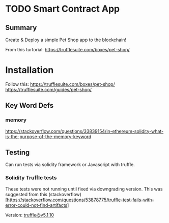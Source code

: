 # TODO Smart Contract App

## Summary

Create & Deploy a simple Pet Shop app to the blockchain!

From this turtorial: https://trufflesuite.com/boxes/pet-shop/

# Installation

Follow this:
https://trufflesuite.com/boxes/pet-shop/
https://trufflesuite.com/guides/pet-shop/

## Key Word Defs

### memory

https://stackoverflow.com/questions/33839154/in-ethereum-solidity-what-is-the-purpose-of-the-memory-keyword

## Testing

Can run tests via solidity framework or Javascript with truffle.

### Solidity Truffle tests

These tests were not running until fixed via downgrading version. This was suggested from this (stackoverflow)[https://stackoverflow.com/questions/53878775/truffle-test-fails-with-error-could-not-find-artifacts]

Version: truffle@v5.1.10

